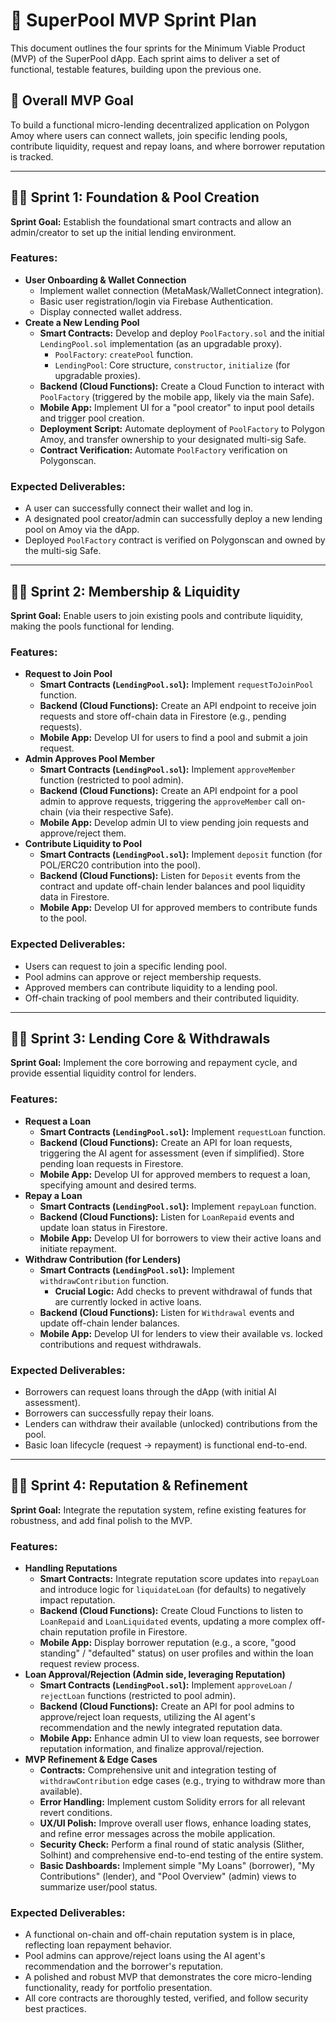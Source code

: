# 🚀 SuperPool MVP Sprint Plan

This document outlines the four sprints for the Minimum Viable Product (MVP) of the SuperPool dApp. Each sprint aims to deliver a set of functional, testable features, building upon the previous one.

## 🎯 Overall MVP Goal

To build a functional micro-lending decentralized application on Polygon Amoy where users can connect wallets, join specific lending pools, contribute liquidity, request and repay loans, and where borrower reputation is tracked.

---

## 🏃‍♀️ Sprint 1: Foundation & Pool Creation

**Sprint Goal:** Establish the foundational smart contracts and allow an admin/creator to set up the initial lending environment.

### Features:

- **User Onboarding & Wallet Connection**
  - Implement wallet connection (MetaMask/WalletConnect integration).
  - Basic user registration/login via Firebase Authentication.
  - Display connected wallet address.
- **Create a New Lending Pool**
  - **Smart Contracts:** Develop and deploy `PoolFactory.sol` and the initial `LendingPool.sol` implementation (as an upgradable proxy).
    - `PoolFactory`: `createPool` function.
    - `LendingPool`: Core structure, `constructor`, `initialize` (for upgradable proxies).
  - **Backend (Cloud Functions):** Create a Cloud Function to interact with `PoolFactory` (triggered by the mobile app, likely via the main Safe).
  - **Mobile App:** Implement UI for a "pool creator" to input pool details and trigger pool creation.
  - **Deployment Script:** Automate deployment of `PoolFactory` to Polygon Amoy, and transfer ownership to your designated multi-sig Safe.
  - **Contract Verification:** Automate `PoolFactory` verification on Polygonscan.

### Expected Deliverables:

- A user can successfully connect their wallet and log in.
- A designated pool creator/admin can successfully deploy a new lending pool on Amoy via the dApp.
- Deployed `PoolFactory` contract is verified on Polygonscan and owned by the multi-sig Safe.

---

## 🏃‍♀️ Sprint 2: Membership & Liquidity

**Sprint Goal:** Enable users to join existing pools and contribute liquidity, making the pools functional for lending.

### Features:

- **Request to Join Pool**
  - **Smart Contracts (`LendingPool.sol`):** Implement `requestToJoinPool` function.
  - **Backend (Cloud Functions):** Create an API endpoint to receive join requests and store off-chain data in Firestore (e.g., pending requests).
  - **Mobile App:** Develop UI for users to find a pool and submit a join request.
- **Admin Approves Pool Member**
  - **Smart Contracts (`LendingPool.sol`):** Implement `approveMember` function (restricted to pool admin).
  - **Backend (Cloud Functions):** Create an API endpoint for a pool admin to approve requests, triggering the `approveMember` call on-chain (via their respective Safe).
  - **Mobile App:** Develop admin UI to view pending join requests and approve/reject them.
- **Contribute Liquidity to Pool**
  - **Smart Contracts (`LendingPool.sol`):** Implement `deposit` function (for POL/ERC20 contribution into the pool).
  - **Backend (Cloud Functions):** Listen for `Deposit` events from the contract and update off-chain lender balances and pool liquidity data in Firestore.
  - **Mobile App:** Develop UI for approved members to contribute funds to the pool.

### Expected Deliverables:

- Users can request to join a specific lending pool.
- Pool admins can approve or reject membership requests.
- Approved members can contribute liquidity to a lending pool.
- Off-chain tracking of pool members and their contributed liquidity.

---

## 🏃‍♀️ Sprint 3: Lending Core & Withdrawals

**Sprint Goal:** Implement the core borrowing and repayment cycle, and provide essential liquidity control for lenders.

### Features:

- **Request a Loan**
  - **Smart Contracts (`LendingPool.sol`):** Implement `requestLoan` function.
  - **Backend (Cloud Functions):** Create an API for loan requests, triggering the AI agent for assessment (even if simplified). Store pending loan requests in Firestore.
  - **Mobile App:** Develop UI for approved members to request a loan, specifying amount and desired terms.
- **Repay a Loan**
  - **Smart Contracts (`LendingPool.sol`):** Implement `repayLoan` function.
  - **Backend (Cloud Functions):** Listen for `LoanRepaid` events and update loan status in Firestore.
  - **Mobile App:** Develop UI for borrowers to view their active loans and initiate repayment.
- **Withdraw Contribution (for Lenders)**
  - **Smart Contracts (`LendingPool.sol`):** Implement `withdrawContribution` function.
    - **Crucial Logic:** Add checks to prevent withdrawal of funds that are currently locked in active loans.
  - **Backend (Cloud Functions):** Listen for `Withdrawal` events and update off-chain lender balances.
  - **Mobile App:** Develop UI for lenders to view their available vs. locked contributions and request withdrawals.

### Expected Deliverables:

- Borrowers can request loans through the dApp (with initial AI assessment).
- Borrowers can successfully repay their loans.
- Lenders can withdraw their available (unlocked) contributions from the pool.
- Basic loan lifecycle (request -> repayment) is functional end-to-end.

---

## 🏃‍♀️ Sprint 4: Reputation & Refinement

**Sprint Goal:** Integrate the reputation system, refine existing features for robustness, and add final polish to the MVP.

### Features:

- **Handling Reputations**
  - **Smart Contracts:** Integrate reputation score updates into `repayLoan` and introduce logic for `liquidateLoan` (for defaults) to negatively impact reputation.
  - **Backend (Cloud Functions):** Create Cloud Functions to listen to `LoanRepaid` and `LoanLiquidated` events, updating a more complex off-chain reputation profile in Firestore.
  - **Mobile App:** Display borrower reputation (e.g., a score, "good standing" / "defaulted" status) on user profiles and within the loan request review process.
- **Loan Approval/Rejection (Admin side, leveraging Reputation)**
  - **Smart Contracts (`LendingPool.sol`):** Implement `approveLoan` / `rejectLoan` functions (restricted to pool admin).
  - **Backend (Cloud Functions):** Create an API for pool admins to approve/reject loan requests, utilizing the AI agent's recommendation and the newly integrated reputation data.
  - **Mobile App:** Enhance admin UI to view loan requests, see borrower reputation information, and finalize approval/rejection.
- **MVP Refinement & Edge Cases**
  - **Contracts:** Comprehensive unit and integration testing of `withdrawContribution` edge cases (e.g., trying to withdraw more than available).
  - **Error Handling:** Implement custom Solidity errors for all relevant revert conditions.
  - **UX/UI Polish:** Improve overall user flows, enhance loading states, and refine error messages across the mobile application.
  - **Security Check:** Perform a final round of static analysis (Slither, Solhint) and comprehensive end-to-end testing of the entire system.
  - **Basic Dashboards:** Implement simple "My Loans" (borrower), "My Contributions" (lender), and "Pool Overview" (admin) views to summarize user/pool status.

### Expected Deliverables:

- A functional on-chain and off-chain reputation system is in place, reflecting loan repayment behavior.
- Pool admins can approve/reject loans using the AI agent's recommendation and the borrower's reputation.
- A polished and robust MVP that demonstrates the core micro-lending functionality, ready for portfolio presentation.
- All core contracts are thoroughly tested, verified, and follow security best practices.
